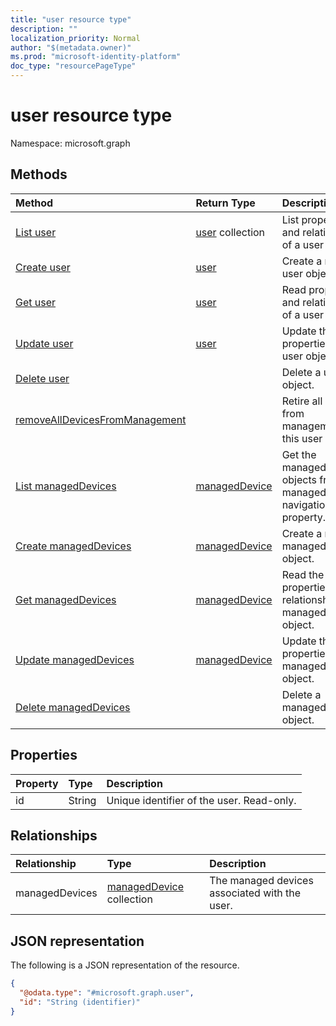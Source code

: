 ```yaml
---
title: "user resource type"
description: ""
localization_priority: Normal
author: "$(metadata.owner)"
ms.prod: "microsoft-identity-platform"
doc_type: "resourcePageType"
---
```


# user resource type

Namespace: microsoft.graph

## Methods

| Method                                                                          | Return Type                                           | Description                                                              |
| :------------------------------------------------------------------------------ | :---------------------------------------------------- | :----------------------------------------------------------------------- |
| [List user](../api/user-list.md)                                                | [user](user.md) collection                            | List properties and relationships of a user object.                      |
| [Create user](../api/user-create.md)                                            | [user](user.md)                                       | Create a new user object.                                                |
| [Get user](../api/user-get.md)                                                  | [user](user.md)                                       | Read properties and relationships of a user object.                      |
| [Update user](../api/user-update.md)                                            | [user](user.md)                                       | Update the properties of a user object.                                  |
| [Delete user](../api/user-delete.md)                                            |                                                       | Delete a user object.                                                    |
| [removeAllDevicesFromManagement](../api/user-removeAllDevicesFromManagement.md) |                                                       | Retire all devices from management for this user                         |
| [List managedDevices](../api/user-list-manageddevices.md)                       | [managedDevice](../resources/intune-manageddevice.md) | Get the managedDevice objects from a managedDevices navigation property. |
| [Create managedDevices](../api/user-post-manageddevices.md)                     | [managedDevice](../resources/intune-manageddevice.md) | Create a new managedDevice object.                                       |
| [Get managedDevices](../api/user-get-manageddevices.md)                         | [managedDevice](../resources/intune-manageddevice.md) | Read the properties and relationships of a managedDevice object.         |
| [Update managedDevices](../api/user-update-manageddevices.md)                   | [managedDevice](../resources/intune-manageddevice.md) | Update the properties of a managedDevice object.                         |
| [Delete managedDevices](../api/user-delete-manageddevices.md)                   |                                                       | Delete a managedDevice object.                                           |

## Properties

| Property | Type   | Description                               |
| :------- | :----- | :---------------------------------------- |
| id       | String | Unique identifier of the user. Read-only. |

## Relationships

| Relationship   | Type                                                      | Description                                   |
| :------------- | :-------------------------------------------------------- | :-------------------------------------------- |
| managedDevices | [managedDevice](../resources/manageddevice.md) collection | The managed devices associated with the user. |

## JSON representation

The following is a JSON representation of the resource.

<!-- {
  "blockType": "resource",
  "keyProperty": "id",
  "@odata.type": "microsoft.graph.user",
  "baseType": "microsoft.graph.entity",
  "openType": False
}
-->

```json
{
  "@odata.type": "#microsoft.graph.user",
  "id": "String (identifier)"
}
```